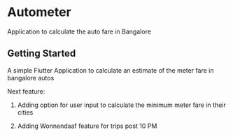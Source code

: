 # Autometer

Application to calculate the auto fare in Bangalore

## Getting Started

A simple Flutter Application to calculate an estimate of the meter fare in bangalore autos

Next feature:

1. Adding option for user input to calculate the minimum meter fare in their cities

2. Adding Wonnendaaf feature for trips post 10 PM